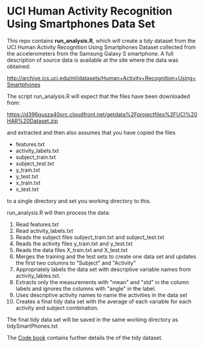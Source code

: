UCI Human Activity Recognition Using Smartphones Data Set
==========

This repo contains **run_analysis.R**, which will create a tidy dataset from the UCI Human Activity Recognition Using Smartphones Dataset collected from the accelerometers from the Samsung Galaxy S smartphone. A full description of source data is available at the site where the data was obtained: 

http://archive.ics.uci.edu/ml/datasets/Human+Activity+Recognition+Using+Smartphones

The script run_analysis.R will expect that the files have been downloaded from:

https://d396qusza40orc.cloudfront.net/getdata%2Fprojectfiles%2FUCI%20HAR%20Dataset.zip

and extracted and then also assumes that you have copied the files 

- features.txt
- activity_labels.txt
- subject_train.txt
- subject_test.txt
- y_train.txt
- y_test.txt
- x_train.txt
- x_test.txt

to a single directory and set you working directory to this.

run_analysis.R will then process the data:

1. Read features.txt
2. Read activity_labels.txt
3. Reads the subject files subject_train.txt and subject_test.txt
4. Reads the activity files y_train.txt and y_test.txt
5. Reads the data files X_train.txt and X_test.txt
6. Merges the training and the test sets to create one data set and updates the first two columns to "Subject" and "Activity"
7. Appropriately labels the data set with descriptive variable names from activity_lables.txt.
8. Extracts only the measurements with "mean" and "std" in the column labels and ignores the columns with "angle" in the label.
9. Uses descriptive activity names to name the activities in the data set
10. Creates a final tidy data set with the average of each variable for each activity and subject combination. 

The final tidy data set will be saved in the same working directory as tidySmartPhones.txt

The [Code book](CodeBook.md) contains further details the of the tidy dataset.  
